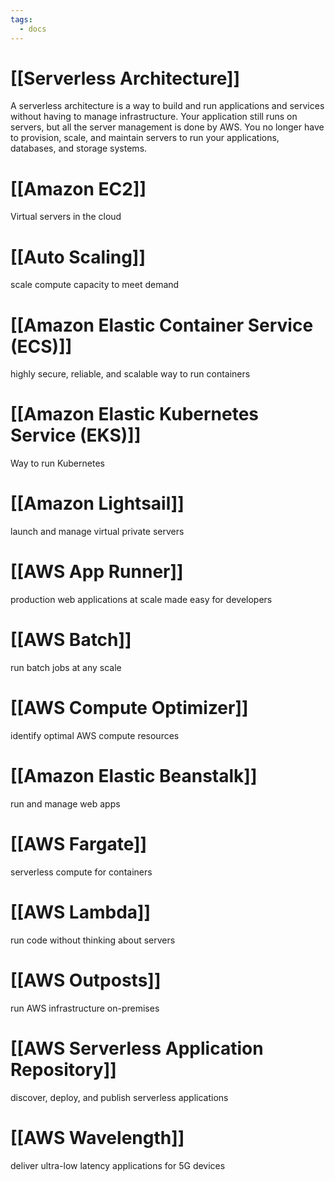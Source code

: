 ```yaml
---
tags:
  - docs
---
```

# [[Serverless Architecture]]
A serverless architecture is a way to build and run applications and services without having to manage infrastructure. Your application still runs on servers, but all the server management is done by AWS. You no longer have to provision, scale, and maintain servers to run your applications, databases, and storage systems.

# [[Amazon EC2]]
Virtual servers in the cloud

# [[Auto Scaling]]
scale compute capacity to meet demand

# [[Amazon Elastic Container Service (ECS)]]
highly secure, reliable, and scalable way to run containers

# [[Amazon Elastic Kubernetes Service (EKS)]]
Way to run Kubernetes

# [[Amazon Lightsail]]
launch and manage virtual private servers

# [[AWS App Runner]]
production web applications at scale made easy for developers

# [[AWS Batch]]
run batch jobs at any scale

# [[AWS Compute Optimizer]]
identify optimal AWS compute resources

# [[Amazon Elastic Beanstalk]]
run and manage web apps

# [[AWS Fargate]]
serverless compute for containers

# [[AWS Lambda]]
run code without thinking about servers

# [[AWS Outposts]]
run AWS infrastructure on-premises

# [[AWS Serverless Application Repository]]
discover, deploy, and publish serverless applications

# [[AWS Wavelength]]
deliver ultra-low latency applications for 5G devices
